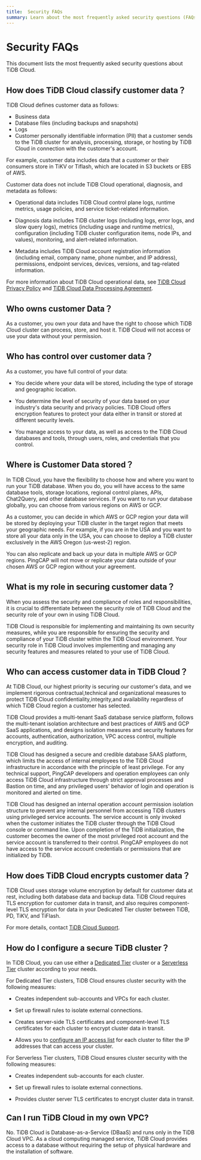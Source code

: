 ```yaml
---
title:  Security FAQs
summary: Learn about the most frequently asked security questions (FAQs) relating to TiDB Cloud.
---
```


#  Security FAQs

<!-- markdownlint-disable MD026 -->

This document lists the most frequently asked security questions about TiDB Cloud.

## How does TiDB Cloud classify customer data？

TiDB Cloud defines customer data as follows:

- Business data
- Database files (including backups and snapshots)
- Logs
- Customer personally identifiable information (PII) that a customer sends to the TiDB cluster for analysis, processing, storage, or hosting by TiDB Cloud in connection with the customer's account. 

For example, customer data includes data that a customer or their consumers store in TiKV or Tiflash, which are located in S3 buckets or EBS of AWS.

Customer data does not include TiDB Cloud operational, diagnosis, and metadata as follows:

- Operational data includes TiDB Cloud control plane logs, runtime metrics, usage policies, and service ticket-related information.

- Diagnosis data includes TiDB cluster logs (including logs, error logs, and slow query logs), metrics (including usage and runtime metrics), configuration (including TiDB cluster configuration items, node IPs, and values), monitoring, and alert-related information.

- Metadata includes TiDB Cloud account registration information (including email, company name, phone number, and IP address), permissions, endpoint services, devices, versions, and tag-related information.

For more information about TiDB Cloud operational data, see [TiDB Cloud Privacy Policy](https://www.pingcap.com/privacy-policy/) and [TiDB Cloud Data Processing Agreement](https://www.pingcap.com/legal/data-processing-agreement-for-tidb-cloud-services/).

## Who owns customer Data？

As a customer, you own your data and have the right to choose which TiDB Cloud cluster can process, store, and host it. TiDB Cloud will not access or use your data without your permission. 

## Who has control over customer data？

As a customer, you have full control of your data:

- You decide where your data will be stored, including the type of storage and geographic location.

- You determine the level of security of your data based on your industry's data security and privacy policies. TiDB Cloud offers encryption features to protect your data either in transit or stored at different security levels.

- You manage access to your data, as well as access to the TiDB Cloud databases and tools, through users, roles, and credentials that you control.

## Where is Customer Data stored？

In TiDB Cloud, you have the flexibility to choose how and where you want to run your TiDB database. When you do, you will have access to the same database tools, storage locations, regional control planes, APIs, Chat2Query, and other database services. If you want to run your database globally, you can choose from various regions on AWS or GCP.

As a customer, you can decide in which AWS or GCP region your data will be stored by deploying your TiDB cluster in the target region that meets your geographic needs. For example, if you are in the USA and you want to store all your data only in the USA, you can choose to deploy a TiDB cluster exclusively in the AWS Oregon (us-west-2) region.

You can also replicate and back up your data in multiple AWS or GCP regions. PingCAP will not move or replicate your data outside of your chosen AWS or GCP region without your agreement.

## What is my role in securing customer data？

When you assess the security and compliance of roles and responsibilities, it is crucial to differentiate between the security role of TiDB Cloud and the security role of your own in using TiDB Cloud. 

TiDB Cloud is responsible for implementing and maintaining its own security measures, while you are responsible for ensuring the security and compliance of your TiDB cluster within the TiDB Cloud environment. Your security role in TiDB Cloud involves implementing and managing any security features and measures related to your use of TiDB Cloud.

## Who can access customer data in TiDB Cloud？

At TiDB Cloud, our highest priority is securing our customer's data, and we implement rigorous contractual,technical and organizational measures to protect TiDB Cloud confidentiality,integrity,and availability regardless of which TiDB Cloud region a customer has selected.

TiDB Cloud provides a multi-tenant SaaS database service platform, follows the multi-tenant isolation architecture and best practices of AWS and GCP SaaS applications, and designs isolation measures and security features for accounts, authentication, authorization, VPC access control, multiple encryption, and auditing.

TiDB Cloud has designed a secure and credible database SAAS platform, which limits the access of internal employees to the TiDB Cloud infrastructure in accordance with the principle of least privilege. For any technical support, PingCAP developers and operation employees can only access TiDB Cloud infrastructure through strict approval processes and Bastion on time, and any privileged users' behavior of login and operation is monitored and alerted on time.

TiDB Cloud has designed an internal operation account permission isolation structure to prevent any internal personnel from accessing TiDB clusters using privileged service accounts. The service account is only invoked when the customer initiates the TiDB cluster through the TiDB Cloud console or command line. Upon completion of the TiDB initialization, the customer becomes the owner of the most privileged root account and the service account is transferred to their control. PingCAP employees do not have access to the service account credentials or permissions that are initialized by TiDB.

## How does TiDB Cloud encrypts customer data？

TiDB Cloud uses storage volume encryption by default for customer data at rest, including both database data and backup data. TiDB Cloud requires TLS encryption for customer data in transit, and also requires component-level TLS encryption for data in your Dedicated Tier cluster between TiDB, PD, TiKV, and TiFlash.

For more details, contact [TiDB Cloud Support](/tidb-cloud/tidb-cloud-support.md).

## How do I configure a secure TiDB cluster？

In TiDB Cloud, you can use either a [Dedicated Tier](/tidb-cloud/select-cluster-tier.md#dedicated-tier) cluster or a [Serverless Tier](/tidb-cloud/select-cluster-tier.md#serverless-tier-beta) cluster according to your needs.

For Dedicated Tier clusters, TiDB Cloud ensures cluster security with the following measures:

- Creates independent sub-accounts and VPCs for each cluster.

- Set up firewall rules to isolate external connections.

- Creates server-side TLS certificates and component-level TLS certificates for each cluster to encrypt cluster data in transit.

- Allows you to [configure an IP access list](/tidb-cloud/configure-ip-access-list.md) for each cluster to filter the IP addresses that can access your cluster.

For Serverless Tier clusters, TiDB Cloud ensures cluster security with the following measures:

- Creates independent sub-accounts for each cluster.

- Set up firewall rules to isolate external connections.

- Provides cluster server TLS certificates to encrypt cluster data in transit.

## Can I run TiDB Cloud in my own VPC?

No. TiDB Cloud is Database-as-a-Service (DBaaS) and runs only in the TiDB Cloud VPC. As a cloud computing managed service, TiDB Cloud provides access to a database without requiring the setup of physical hardware and the installation of software.
